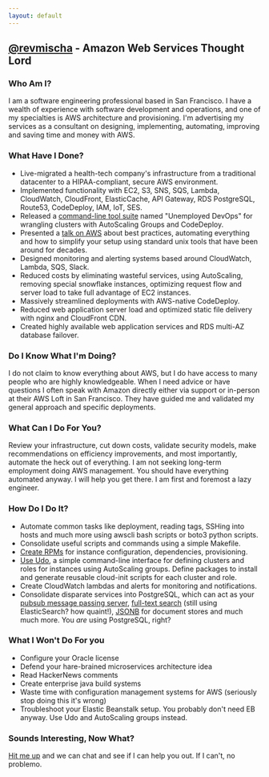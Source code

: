 ```yaml
---
layout: default
---
```


## [@revmischa](http://github.com/revmischa) - Amazon Web Services Thought Lord

### Who Am I?
I am a software engineering professional based in San Francisco. I have a wealth of experience with software development and operations, and one of my specialties is AWS architecture and provisioning. I'm advertising my services as a consultant on designing, implementing, automating, improving and saving time and money with AWS. 

### What Have I Done?
* Live-migrated a health-tech company's infrastructure from a traditional datacenter to a HIPAA-compliant, secure AWS environment.
* Implemented functionality with EC2, S3, SNS, SQS, Lambda, CloudWatch, CloudFront, ElasticCache, API Gateway, RDS PostgreSQL, Route53, CodeDeploy, IAM, IoT, SES.
* Released a [command-line tool suite](https://github.com/revmischa/udo) named "Unemployed DevOps" for wrangling clusters with AutoScaling Groups and CodeDeploy.
* Presented a [talk on AWS](https://github.com/revmischa/lazyaws) about best practices, automating everything and how to simplify your setup using standard unix tools that have been around for decades.
* Designed monitoring and alerting systems based around CloudWatch, Lambda, SQS, Slack.
* Reduced costs by eliminating wasteful services, using AutoScaling, removing special snowflake instances, optimizing request flow and server load to take full advantage of EC2 instances.
* Massively streamlined deployments with AWS-native CodeDeploy.
* Reduced web application server load and optimized static file delivery with nginx and CloudFront CDN.
* Created highly available web application services and RDS multi-AZ database failover.

### Do I Know What I'm Doing?
I do not claim to know everything about AWS, but I do have access to many people who are highly knowledgeable. When I need advice or have questions I often speak with Amazon directly either via support or in-person at their AWS Loft in San Francisco. They have guided me and validated my general approach and specific deployments. 

### What Can I Do For You?
Review your infrastructure, cut down costs, validate security models, make recommendations on efficiency improvements, and most importantly, automate the heck out of everything. 
I am not seeking long-term employment doing AWS management. You should have everything automated anyway. I will help you get there. I am first and foremost a lazy engineer.

### How Do I Do It?
* Automate common tasks like deployment, reading tags, SSHing into hosts and much more using awscli bash scripts or boto3 python scripts.
* Consolidate useful scripts and commands using a simple Makefile.
* [Create RPMs](https://github.com/revmischa/lazyaws/tree/master/rpm) for instance configuration, dependencies, provisioning.
* [Use Udo](https://github.com/revmischa/udo), a simple command-line interface for defining clusters and roles for instances using AutoScaling groups. Define packages to install and generate reusable cloud-init scripts for each cluster and role.
* Create CloudWatch lambdas and alerts for monitoring and notifications.
* Consolidate disparate services into PostgreSQL, which can act as your [pubsub message passing server](https://github.com/revmischa/pgnotify-demos), [full-text search](http://www.postgresql.org/docs/9.3/static/tsearch2.html) (still using ElasticSearch? how quaint!), [JSONB](https://www.depesz.com/2014/03/25/waiting-for-9-4-introduce-jsonb-a-structured-format-for-storing-json/) for document stores and much much more. You *are* using PostgreSQL, right?

### What I Won't Do For you
* Configure your Oracle license
* Defend your hare-brained microservices architecture idea
* Read HackerNews comments
* Create enterprise java build systems
* Waste time with configuration management systems for AWS (seriously stop doing this it's wrong)
* Troubleshoot your Elastic Beanstalk setup. You probably don't need EB anyway. Use Udo and AutoScaling groups instead.

### Sounds Interesting, Now What?
[Hit me up](contact) and we can chat and see if I can help you out. If I can't, no problemo.

